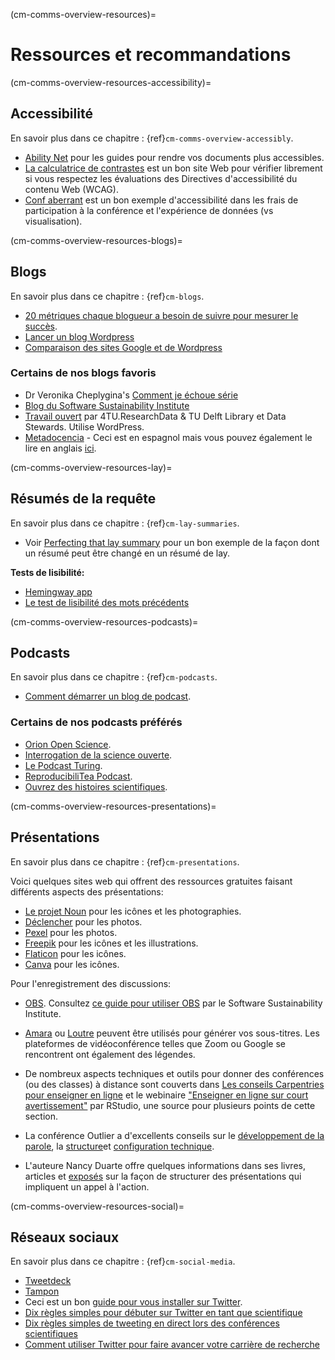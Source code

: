 (cm-comms-overview-resources)=
# Ressources et recommandations

(cm-comms-overview-resources-accessibility)=
## Accessibilité

En savoir plus dans ce chapitre : {ref}`cm-comms-overview-accessibly`.

* [Ability Net](https://abilitynet.org.uk/) pour les guides pour rendre vos documents plus accessibles.
* [La calculatrice de contrastes](https://contrastchecker.com/) est un bon site Web pour vérifier librement si vous respectez les évaluations des Directives d'accessibilité du contenu Web (WCAG).
* [Conf aberrant](https://www.outlierconf.com/) est un bon exemple d'accessibilité dans les frais de participation à la conférence et l'expérience de données (vs visualisation).

(cm-comms-overview-resources-blogs)=
## Blogs

En savoir plus dans ce chapitre : {ref}`cm-blogs`.

* [20 métriques chaque blogueur a besoin de suivre pour mesurer le succès](https://www.dreamhost.com/blog/metrics-every-blogger-needs-to-track/).
* [Lancer un blog Wordpress](https://www.podcastinsights.com/start-a-wordpress-blog/)
* [Comparaison des sites Google et de Wordpress](https://superbwebsitebuilders.com/google-sites-vs-wordpress)

### Certains de nos blogs favoris
* Dr Veronika Cheplygina's [Comment je échoue série](https://veronikach.com/failure/)
* [Blog du Software Sustainability Institute](https://www.software.ac.uk/blog)
* [Travail ouvert](https://openworking.wordpress.com/) par 4TU.ResearchData & TU Delft Library et Data Stewards. Utilise WordPress.
* [Metadocencia](https://metadocencia.netlify.app/post/) - Ceci est en espagnol mais vous pouvez également le lire en anglais [ici](https://metadocencia.netlify.app/en/post/).

(cm-comms-overview-resources-lay)=
## Résumés de la requête

En savoir plus dans ce chapitre : {ref}`cm-lay-summaries`.

* Voir  [Perfecting that lay summary](https://bitesizebio.com/10871/perfecting-that-lay-summary/) pour un bon exemple de la façon dont un résumé peut être changé en un résumé de lay.

**Tests de lisibilité:**
* [Hemingway app](http://www.hemingwayapp.com/)
* [Le test de lisibilité des mots précédents](http://thefirstword.co.uk/readabilitytest/)


(cm-comms-overview-resources-podcasts)=
## Podcasts

En savoir plus dans ce chapitre : {ref}`cm-podcasts`.

* [Comment démarrer un blog de podcast](https://www.podcastinsights.com/start-a-podcast/?gclid=CjwKCAiA9vOABhBfEiwATCi7GNV7zJl0tHaVkW-7DCjVdAwGa4q0vbaXB44xsSBHp7YBO8K6pH0syBoCVtUQAvD_BwE).

### Certains de nos podcasts préférés
* [Orion Open Science](https://www.orion-openscience.eu/publications/training-materials/201902/podcasts).
* [Interrogation de la science ouverte](https://soundcloud.com/opensciencetalk).
* [Le Podcast Turing](https://www.turing.ac.uk/news/turing-podcast).
* [ReproducibiliTea Podcast](https://soundcloud.com/reproducibilitea).
* [Ouvrez des histoires scientifiques](https://podcasts.apple.com/gb/podcast/open-science-stories/id1547403532).

(cm-comms-overview-resources-presentations)=
## Présentations

En savoir plus dans ce chapitre : {ref}`cm-presentations`.

Voici quelques sites web qui offrent des ressources gratuites faisant différents aspects des présentations:

* [Le projet Noun](https://thenounproject.com) pour les icônes et les photographies.
* [Déclencher](https://unsplash.com) pour les photos.
* [Pexel](https://www.pexels.com) pour les photos.
* [Freepik](https://www.freepik.com/free-photos-vectors/english) pour les icônes et les illustrations.
* [Flaticon](https://www.flaticon.com/free-icons/english) pour les icônes.
* [Canva](https://www.canva.com) pour les icônes.

Pour l'enregistrement des discussions:
* [OBS](https://obsproject.com). Consultez [ce guide pour utiliser OBS](https://software.ac.uk/fellowship-programme/2019/application-video-guide) par le Software Sustainability Institute.
* [Amara](https://amara.org) ou [Loutre](https://otter.ai/) peuvent être utilisés pour générer vos sous-titres. Les plateformes de vidéoconférence telles que Zoom ou Google se rencontrent ont également des légendes.

* De nombreux aspects techniques et outils pour donner des conférences (ou des classes) à distance sont couverts dans [Les conseils Carpentries pour enseigner en ligne](https://carpentries.org/blog/2020/03/tips-for-teaching-online/) et le webinaire ["Enseigner en ligne sur court avertissement"](https://rstd.io/teach-online-2020) par RStudio, une source pour plusieurs points de cette section.

* La conférence Outlier a d'excellents conseils sur le [développement de la parole](https://docs.google.com/presentation/d/1VltGZmwfFcqwJ_pMwNx-ECfhgtl0dhxYC99qM5xnV-U/), la [structure](https://docs.google.com/presentation/d/1XyFdpqjlvXd_8kIl3dJFHhGTcywX0tayQtHXXYUi9DQ/)et [configuration technique](https://https://docs.google.com/presentation/d/1ZLrVBs5Zt9_DDu2TYUN3CzsEr1WiMXbwj-AP5m9Rbhc/).

* L'auteure Nancy Duarte offre quelques informations dans ses livres, articles et [exposés](https://://www.ted.com/talks/nancy_duarte_the_secret_structure_of_great_talks?) sur la façon de structurer des présentations qui impliquent un appel à l'action.

(cm-comms-overview-resources-social)=
## Réseaux sociaux

En savoir plus dans ce chapitre : {ref}`cm-social-media`.

* [Tweetdeck](https://tweetdeck.twitter.com/)
* [Tampon](https://buffer.com/)
* Ceci est un bon [guide pour vous installer sur Twitter](https://www.wired.com/story/how-to-setup-twitter-search-hashtag-and-login-help/).
* [Dix règles simples pour débuter sur Twitter en tant que scientifique](https://journals.plos.org/ploscompbiol/article?id=10.1371/journal.pcbi.1007513)
* [Dix règles simples de tweeting en direct lors des conférences scientifiques](https://journals.plos.org/ploscompbiol/article?id=10.1371/journal.pcbi.1003789)
* [Comment utiliser Twitter pour faire avancer votre carrière de recherche](https://www.nature.com/articles/d41586-019-00535-w)
